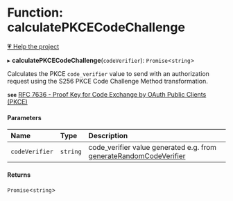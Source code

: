 # Function: calculatePKCECodeChallenge

[💗 Help the project](https://github.com/sponsors/panva)

▸ **calculatePKCECodeChallenge**(`codeVerifier`): `Promise`<`string`\>

Calculates the PKCE `code_verifier` value to send with an authorization
request using the S256 PKCE Code Challenge Method transformation.

**`see`** [RFC 7636 - Proof Key for Code Exchange by OAuth Public Clients (PKCE)](https://www.rfc-editor.org/rfc/rfc7636.html#section-4)

#### Parameters

| Name | Type | Description |
| :------ | :------ | :------ |
| `codeVerifier` | `string` | code_verifier value generated e.g. from [generateRandomCodeVerifier](generateRandomCodeVerifier.md) |

#### Returns

`Promise`<`string`\>
